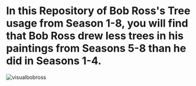 # In this Repository of Bob Ross's Tree usage from Season 1-8, you will find that Bob Ross drew less trees in his paintings from Seasons 5-8 than he did in Seasons 1-4.
![visualbobross](https://user-images.githubusercontent.com/85266898/123535878-9c6dce80-d6ec-11eb-9e4c-e4bc3d192a96.png)
